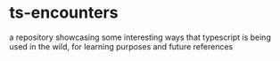 # ts-encounters

a repository showcasing some interesting ways that typescript is being used in the wild, for learning purposes and future references
